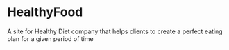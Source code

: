 # HealthyFood
A site for Healthy Diet company that helps clients to create a perfect eating plan for a given period of time

